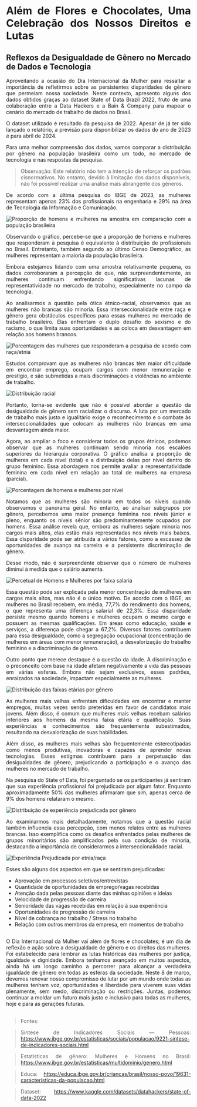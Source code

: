 <div align="justify">

# Além de Flores e Chocolates, Uma Celebração dos Nossos Direitos e Lutas

## Reflexos da Desigualdade de Gênero no Mercado de Dados e Tecnologia

Aproveitando a ocasião do Dia Internacional da Mulher para ressaltar a importância de refletirmos sobre as persistentes disparidades de gênero que permeiam nossa sociedade. Neste contexto, apresento alguns dos dados obtidos graças ao dataset State of Data Brazil 2022, fruto de uma colaboração entre a Data Hackers e a Bain & Company para mapear o cenário do mercado de trabalho de dados no Brasil.

O dataset utilizado é resultado da pesquisa de 2022. Apesar de já ter sido lançado o relatório, a previsão para disponibilizar os dados do ano de 2023 é para abril de 2024.

Para uma melhor compreensão dos dados, vamos comparar a distribuição por gênero na população brasileira como um todo, no mercado de tecnologia e nas respostas da pesquisa.

> Observação: Este relatório não tem a intenção de reforçar os padrões cisnormativos. No entanto, devido à limitação dos dados disponíveis, não foi possível realizar uma análise mais abrangente dos gêneros.

De acordo com a última pesquisa do IBGE de 2023, as mulheres representam apenas 23% dos profissionais na engenharia e 29% na área de Tecnologia da Informação e Comunicação.

![Proporção de homens e mulheres na amostra em comparação com a população brasileira](https://miro.medium.com/v2/resize:fit:828/format:webp/1*frHxVWXVbjTwv8ZVcuuy3A.png)

Observando o gráfico, percebe-se que a proporção de homens e mulheres que responderam à pesquisa é equivalente à distribuição de profissionais no Brasil. Entretanto, também segundo ao último Censo Demográfico, as mulheres representam a maioria da população brasileira.

Embora estejamos lidando com uma amostra relativamente pequena, os dados corroboraram a percepção de que, não surpreendentemente, as mulheres continuam enfrentando significativas lacunas de representatividade no mercado de trabalho, especialmente no campo da tecnologia.

Ao analisarmos a questão pela ótica étnico-racial, observamos que as mulheres não brancas são minoria. Essa interseccionalidade entre raça e gênero gera obstáculos específicos para essas mulheres no mercado de trabalho brasileiro. Elas enfrentam o duplo desafio do sexismo e do racismo, o que limita suas oportunidades e as coloca em desvantagem em relação aos homens brancos.

![Porcentagem das mulheres que responderam a pesquisa de acordo com raça/etnia](https://miro.medium.com/v2/resize:fit:828/format:webp/1*JRpm7hxNomWE6hWRskrQuA.png)

Estudos comprovam que as mulheres não brancas têm maior dificuldade em encontrar emprego, ocupam cargos com menor remuneração e prestígio, e são submetidas a mais discriminações e violências no ambiente de trabalho.

![Distribuição racial](https://miro.medium.com/v2/resize:fit:828/format:webp/1*k8paCMEe0Gv8oBvnx9kBsw.png)

Portanto, torna-se evidente que não é possível abordar a questão da desigualdade de gênero sem racializar o discurso. A luta por um mercado de trabalho mais justo e igualitário exige o reconhecimento e o combate às interseccionalidades que colocam as mulheres não brancas em uma desvantagem ainda maior.

Agora, ao ampliar o foco e considerar todos os grupos étnicos, podemos observar que as mulheres continuam sendo minoria nos escalões superiores da hierarquia corporativa. O gráfico analisa a proporção de mulheres em cada nível (total) e a distribuição delas por nível dentro do grupo feminino. Essa abordagem nos permite avaliar a representatividade feminina em cada nível em relação ao total de mulheres na empresa (parcial).

![Porcentagem de homens e mulheres por nível](https://miro.medium.com/v2/resize:fit:828/format:webp/1*2Ddnc_8AP9ggHojPY52xEg.png)

Notamos que as mulheres são minoria em todos os níveis quando observamos o panorama geral. No entanto, ao analisar subgrupos por gênero, percebemos uma maior presença feminina nos níveis júnior e pleno, enquanto os níveis sênior são predominantemente ocupados por homens. Essa análise revela que, embora as mulheres sejam minoria nos cargos mais altos, elas estão mais representadas nos níveis mais baixos. Essa disparidade pode ser atribuída a vários fatores, como a escassez de oportunidades de avanço na carreira e a persistente discriminação de gênero.

Desse modo, não é surpreendente observar que o número de mulheres diminui à medida que o salário aumenta.

![Percetual de Homens e Mulheres por faixa salaria](https://miro.medium.com/v2/resize:fit:828/format:webp/1*VsnRdkGErXGBobFEkQcd1w.png)

Essa questão pode ser explicada pela menor concentração de mulheres em cargos mais altos, mas não é o único motivo. De acordo com o IBGE, as mulheres no Brasil recebem, em média, 77,7% do rendimento dos homens, o que representa uma diferença salarial de 22,3%. Essa disparidade persiste mesmo quando homens e mulheres ocupam o mesmo cargo e possuem as mesmas qualificações. Em áreas como educação, saúde e serviços, a diferença pode chegar a 67,2%. Diversos fatores contribuem para essa desigualdade, como a segregação ocupacional (concentração de mulheres em áreas com menor remuneração), a desvalorização do trabalho feminino e a discriminação de gênero.

Outro ponto que merece destaque é a questão da idade. A discriminação e o preconceito com base na idade afetam negativamente a vida das pessoas em várias esferas. Embora não sejam exclusivos, esses padrões, enraizados na sociedade, impactam especialmente as mulheres.

![Distribuição das faixas etárias por gênero](https://miro.medium.com/v2/resize:fit:828/format:webp/1*g1ludehoB57dEKwfmM14xA.png)

As mulheres mais velhas enfrentam dificuldades em encontrar e manter empregos, muitas vezes sendo preteridas em favor de candidatos mais jovens. Além disso, é comum que mulheres mais velhas recebam salários inferiores aos homens da mesma faixa etária e qualificação. Suas experiências e conhecimentos são frequentemente subestimados, resultando na desvalorização de suas habilidades.

Além disso, as mulheres mais velhas são frequentemente estereotipadas como menos produtivas, inovadoras e capazes de aprender novas tecnologias. Esses estigmas contribuem para a perpetuação das desigualdades de gênero, prejudicando a participação e o avanço das mulheres no mercado de trabalho.

Na pesquisa do State of Data, foi perguntado se os participantes já sentiram que sua experiência profissional foi prejudicada por algum fator. Enquanto aproximadamente 50% das mulheres afirmaram que sim, apenas cerca de 9% dos homens relataram o mesmo.

![Distribuição de experiência prejudicada por gênero](https://miro.medium.com/v2/resize:fit:828/format:webp/1*CMMWnUpUQIxslmcYTnloMg.png)

Ao examinarmos mais detalhadamente, notamos que a questão racial também influencia essa percepção, com menos relatos entre as mulheres brancas. Isso exemplifica como os desafios enfrentados pelas mulheres de grupos minoritários são amplificados pela sua condição de minoria, destacando a importância de considerarmos a interseccionalidade racial.

![Experiência Prejudicada por etnia/raça](https://miro.medium.com/v2/resize:fit:828/format:webp/1*UJwHzxaTRBO3XObC8oIfWA.png)

Esses são alguns dos aspectos em que se sentiram prejudicadas:

- Aprovação em processos seletivos/entrevistas
- Quantidade de oportunidades de emprego/vagas recebidas
- Atenção dada pelas pessoas diante das minhas opiniões e ideias
- Velocidade de progressão de carreira
- Senioridade das vagas recebidas em relação à sua experiência
- Oportunidades de progressão de carreira
- Nível de cobrança no trabalho / Stress no trabalho
- Relação com outros membros da empresa, em momentos de trabalho

##

O Dia Internacional da Mulher vai além de flores e chocolates; é um dia de reflexão e ação sobre a desigualdade de gênero e os direitos das mulheres. Foi estabelecido para lembrar as lutas históricas das mulheres por justiça, igualdade e dignidade. Embora tenhamos avançado em muitos aspectos, ainda há um longo caminho a percorrer para alcançar a verdadeira igualdade de gênero em todas as esferas da sociedade. Neste 8 de março, devemos renovar nosso compromisso de lutar por um mundo onde todas as mulheres tenham voz, oportunidades e liberdade para viverem suas vidas plenamente, sem medo, discriminação ou restrições. Juntas, podemos continuar a moldar um futuro mais justo e inclusivo para todas as mulheres, hoje e para as gerações futuras.

## 

>Fontes:

>Síntese de Indicadores Sociais — Pessoas: https://www.ibge.gov.br/estatisticas/sociais/populacao/9221-sintese-de-indicadores-sociais.html

>Estatísticas de gênero: Mulheres e Homens no Brasil: https://www.ibge.gov.br/estatisticas/multidominio/genero.html

>Educa: https://educa.ibge.gov.br/criancas/brasil/nosso-povo/19631-caracteristicas-da-populacao.html

>Dataset: https://www.kaggle.com/datasets/datahackers/state-of-data-2022

</div>
